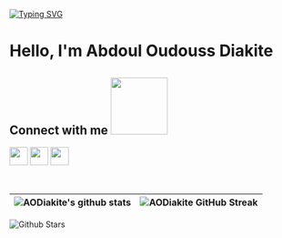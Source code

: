 [![Typing SVG](https://readme-typing-svg.herokuapp.com?color=%232919EB&lines=Welcome+to+my+Github+profile)](https://git.io/typing-svg)
<h1> Hello, I'm Abdoul Oudouss Diakite  </h1>
<p align='center'>
</p>





<h2> 
 Connect with me <img src='https://raw.githubusercontent.com/ShahriarShafin/ShahriarShafin/main/Assets/handshake.gif' width="100px"> 
</h2>
<a href = 'https://www.linkedin.com/in/abdoul-oudouss-diakit%C3%A9-981526171/'> <img width = '32px' align= 'center' src="https://raw.githubusercontent.com/rahulbanerjee26/githubAboutMeGenerator/main/icons/linked-in-alt.svg"/></a> 
<a href = 'https://twitter.com/AbdoulOudouss'> <img width = '32px' align= 'center' src="https://raw.githubusercontent.com/rahulbanerjee26/githubAboutMeGenerator/main/icons/twitter.svg"/></a> 
<a href = 'https://www.github.com/AODiakite'> <img width = '32px' align= 'center' src="https://raw.githubusercontent.com/rahulbanerjee26/githubAboutMeGenerator/main/icons/github.svg"/></a>
  
<br>
<br>
  <br>
  
| ![AODiakite's github stats](https://github-readme-stats.vercel.app/api?username=AODiakite&show_icons=true&theme=tokyonight) | ![AODiakite GitHub Streak](https://github-readme-streak-stats.herokuapp.com/?user=AODiakite&theme=tokyonight) |
| --- | --- |
![Github Stars](https://github-readme-stats.vercel.app/api?username=AODiakite&show_icons=true&locale=en&count_private=true&hide_rank=true&custom_title=My%20GitHub%20Stats&disable_animations=true&theme=tokyonight) 




